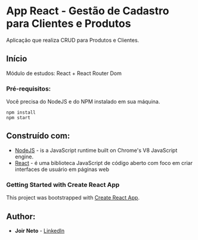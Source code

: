 # App React - Gestão de Cadastro para Clientes e Produtos

Aplicação que realiza CRUD para Produtos e Clientes.

## Início

Módulo de estudos: React + React Router Dom 

### Pré-requisitos:

Você precisa do NodeJS e do NPM instalado em sua máquina.

```
npm install
npm start
```

## Construído com:

* [NodeJS](https://nodejs.org/en/) - is a JavaScript runtime built on Chrome's V8 JavaScript engine.
* [React](https://pt-br.reactjs.org/) - é uma biblioteca JavaScript de código aberto com foco em criar interfaces de usuário em páginas web

### Getting Started with Create React App
This project was bootstrapped with [Create React App](https://github.com/facebook/create-react-app).

## Author:

* **Joir Neto** - [LinkedIn](https://www.linkedin.com/in/joir-neto/)
 

 
